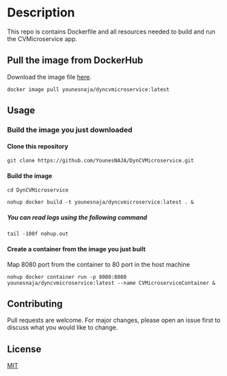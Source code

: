 # Description

This repo is contains Dockerfile and all resources needed to build and run the CVMicroservice app.

## Pull the image from DockerHub

Download the image file [here](https://hub.docker.com/r/younesnaja/younesnaja/dyncvmicroservice).

```docker
docker image pull younesnaja/dyncvmicroservice:latest
```

## Usage

### Build the image you just downloaded

#### Clone this repository
```git
git clone https://github.com/YounesNAJA/DynCVMicroservice.git
```

#### Build the image
```linux
cd DynCVMicroservice
```

```linux
nohup docker build -t younesnaja/dyncvmicroservice:latest . &
```

##### You can read logs using the following command
```linux
tail -100f nohup.out
```
#### Create a container from the image you just built
Map 8080 port from the container to 80 port in the host machine

```docker
nohup docker container run -p 8080:8080 younesnaja/dyncvmicroservice:latest --name CVMicroserviceContainer &
```

## Contributing
Pull requests are welcome. For major changes, please open an issue first to discuss what you would like to change.


## License
[MIT](https://choosealicense.com/licenses/mit/)

